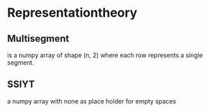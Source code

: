 # Representationtheory

## Multisegment

is a numpy array of shape (n, 2) where each row represents a single segment.

## SSIYT

a numpy array with none as place holder for empty spaces
